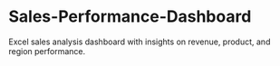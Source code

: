 # Sales-Performance-Dashboard
Excel sales analysis dashboard with insights on revenue, product, and region performance.
